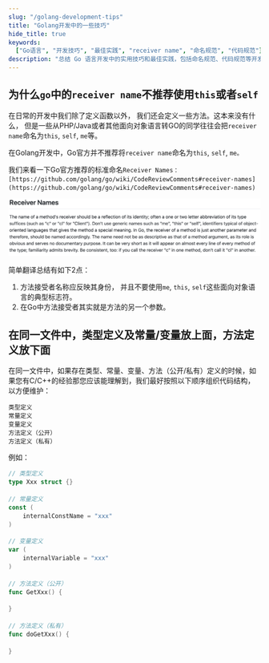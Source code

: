 ```yaml
---
slug: "/golang-development-tips"
title: "Golang开发中的一些技巧"
hide_title: true
keywords:
  ["Go语言", "开发技巧", "最佳实践", "receiver name", "命名规范", "代码规范"]
description: "总结 Go 语言开发中的实用技巧和最佳实践，包括命名规范、代码规范等开发经验"
---
```


## 为什么`go`中的`receiver name`不推荐使用`this`或者`self`

在日常的开发中我们除了定义函数以外， 我们还会定义一些方法。这本来没有什么， 但是一些从PHP/Java或者其他面向对象语言转GO的同学往往会把`receiver name`命名为`this`, `self`, `me`等。

在Golang开发中，Go官方并不推荐将`receiver name`命名为`this`, `self`, `me。`

我们来看一下Go官方推荐的标准命名`Receiver Names：[https://github.com/golang/go/wiki/CodeReviewComments#receiver-names](https://github.com/golang/go/wiki/CodeReviewComments#receiver-names)`

![](/attachments/image2021-4-30_11-55-27.png)

简单翻译总结有如下2点：

1.  方法接受者名称应反映其身份， 并且不要使用`me`, `this`, `self`这些面向对象语言的典型标志符。
2.  在Go中方法接受者其实就是方法的另一个参数。

## 在同一文件中，类型定义及常量/变量放上面，方法定义放下面

在同一文件中，如果存在类型、常量、变量、方法（公开/私有）定义的时候，如果您有C/C++的经验那您应该能理解到，我们最好按照以下顺序组织代码结构，以方便维护：

```text
类型定义
常量定义
变量定义
方法定义（公开）
方法定义（私有）
```

例如：

```go
// 类型定义
type Xxx struct {}

// 常量定义
const (
    internalConstName = "xxx"
)

// 变量定义
var (
    internalVariable = "xxx"
)

// 方法定义（公开）
func GetXxx() {

}

// 方法定义（私有）
func doGetXxx() {

}
```

  

  

  

  

